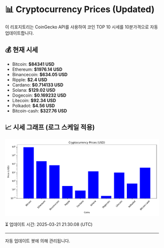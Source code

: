
# 📊 Cryptocurrency Prices (Updated)

이 리포지토리는 CoinGecko API를 사용하여 코인 TOP 10 시세를 10분가격으로 자동 업데이트합니다.

## 💰 현재 시세
- Bitcoin: **$84341 USD**
- Ethereum: **$1976.14 USD**
- Binancecoin: **$634.05 USD**
- Ripple: **$2.4 USD**
- Cardano: **$0.714133 USD**
- Solana: **$129.02 USD**
- Dogecoin: **$0.169232 USD**
- Litecoin: **$92.34 USD**
- Polkadot: **$4.56 USD**
- Bitcoin-cash: **$327.76 USD**

## 📈 시세 그래프 (로그 스케일 적용)
![Crypto Prices](crypto_prices.png)

⏳ 업데이트 시간: 2025-03-21 21:30:08 (UTC)

---
자동 업데이트 봇에 의해 관리됩니다.
